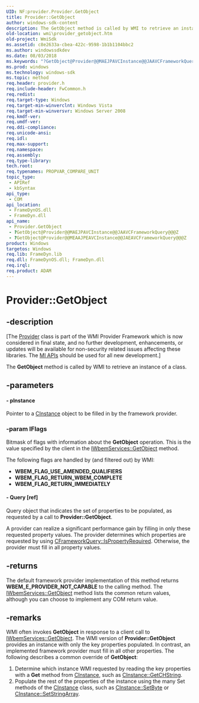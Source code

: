```yaml
---
UID: NF:provider.Provider.GetObject
title: Provider::GetObject
author: windows-sdk-content
description: The GetObject method is called by WMI to retrieve an instance of a class.
old-location: wmi\provider_getobject.htm
old-project: WmiSdk
ms.assetid: c8e2633a-cbea-422c-9598-1b1b1104bbc2
ms.author: windowssdkdev
ms.date: 08/03/2018
ms.keywords: "?GetObject@Provider@@MAEJPAVCInstance@@JAAVCFrameworkQuery@@@Z, ?GetObject@Provider@@MEAAJPEAVCInstance@@JAEAVCFrameworkQuery@@@Z, GetObject, GetObject method [Windows Management Instrumentation], GetObject method [Windows Management Instrumentation],Provider interface, Provider interface [Windows Management Instrumentation],GetObject method, Provider.GetObject, Provider::GetObject, _hmm_provider_getobject, provider/Provider::GetObject, wmi.provider_getobject"
ms.prod: windows
ms.technology: windows-sdk
ms.topic: method
req.header: provider.h
req.include-header: FwCommon.h
req.redist: 
req.target-type: Windows
req.target-min-winverclnt: Windows Vista
req.target-min-winversvr: Windows Server 2008
req.kmdf-ver: 
req.umdf-ver: 
req.ddi-compliance: 
req.unicode-ansi: 
req.idl: 
req.max-support: 
req.namespace: 
req.assembly: 
req.type-library: 
tech.root: 
req.typenames: PROPVAR_COMPARE_UNIT
topic_type:
 - APIRef
 - kbSyntax
api_type:
 - COM
api_location:
 - FrameDynOS.dll
 - FrameDyn.dll
api_name:
 - Provider.GetObject
 - ?GetObject@Provider@@MAEJPAVCInstance@@JAAVCFrameworkQuery@@@Z
 - ?GetObject@Provider@@MEAAJPEAVCInstance@@JAEAVCFrameworkQuery@@@Z
product: Windows
targetos: Windows
req.lib: FrameDyn.lib
req.dll: FrameDynOS.dll; FrameDyn.dll
req.irql: 
req.product: ADAM
---
```


# Provider::GetObject


## -description


<p class="CCE_Message">[The <a href="https://msdn.microsoft.com/d8a7c433-7e6a-45cc-914f-a15a3688c7aa">Provider</a> class 
    is part of the WMI Provider Framework which is now considered in final state, and no further development, 
    enhancements, or updates will be available for non-security related issues affecting these libraries. The 
    <a href="https://msdn.microsoft.com/7F311E1B-5CE6-488D-9411-DE1822D95C3B">MI APIs</a> should be used for all new 
    development.]

The <b>GetObject</b> method is called by WMI to retrieve an instance of a class.


## -parameters




#### - pInstance

Pointer to a <a href="https://msdn.microsoft.com/aed29340-eb64-437d-b7e8-4f0e49c8288a">CInstance</a> object to be filled in by the framework provider.


### -param lFlags

Bitmask of flags with information about the <b>GetObject</b> operation. This is the value specified by the client in the <a href="https://msdn.microsoft.com/68150273-c4ec-46f1-a3e6-d7169824b69d">IWbemServices::GetObject</a> method.

The following flags are handled by (and filtered out) by WMI:

<ul>
<li><b>WBEM_FLAG_USE_AMENDED_QUALIFIERS</b></li>
<li><b>WBEM_FLAG_RETURN_WBEM_COMPLETE</b></li>
<li><b>WBEM_FLAG_RETURN_IMMEDIATELY</b></li>
</ul>

#### - Query [ref]

Query object that indicates the set of properties to be populated, as requested by a call to <b>Provider::GetObject</b>.

A provider can realize a significant performance gain by filling in only these requested property values. The provider determines which properties are requested by using <a href="https://msdn.microsoft.com/36f5a261-435c-494d-aae5-a420eee030f2">CFrameworkQuery::IsPropertyRequired</a>. Otherwise, the provider must fill in all property values.


## -returns



The default framework provider implementation of this method returns <b>WBEM_E_PROVIDER_NOT_CAPABLE</b> to the calling method. The <a href="https://msdn.microsoft.com/68150273-c4ec-46f1-a3e6-d7169824b69d">IWbemServices::GetObject</a> method lists the common return values, although you can choose to implement any COM return value.




## -remarks



WMI often invokes <b>GetObject</b> in response to a client call to <a href="https://msdn.microsoft.com/68150273-c4ec-46f1-a3e6-d7169824b69d">IWbemServices::GetObject</a>. The WMI version of <b>Provider::GetObject</b> provides an instance with only the key properties populated. In contrast, an implemented framework provider must fill in all other properties. The following describes a common override of <b>GetObject</b>:

<ol>
<li>Determine which instance WMI requested by reading the key properties with a <b>Get</b> method from <a href="https://msdn.microsoft.com/aed29340-eb64-437d-b7e8-4f0e49c8288a">CInstance</a>, such as <a href="https://msdn.microsoft.com/d9295ba1-19da-41a2-86d1-ec80e18e895b">CInstance::GetCHString</a>.</li>
<li>Populate the rest of the properties of the instance using the many Set methods of the <a href="https://msdn.microsoft.com/aed29340-eb64-437d-b7e8-4f0e49c8288a">CInstance</a> class, such as <a href="https://msdn.microsoft.com/d6ecbada-4eb6-40ad-9e59-ba77fd3b883a">CInstance::SetByte</a> or <a href="https://msdn.microsoft.com/dcd1e108-4914-43ea-aa41-d38d38e8954a">CInstance::SetStringArray</a>.</li>
</ol>


